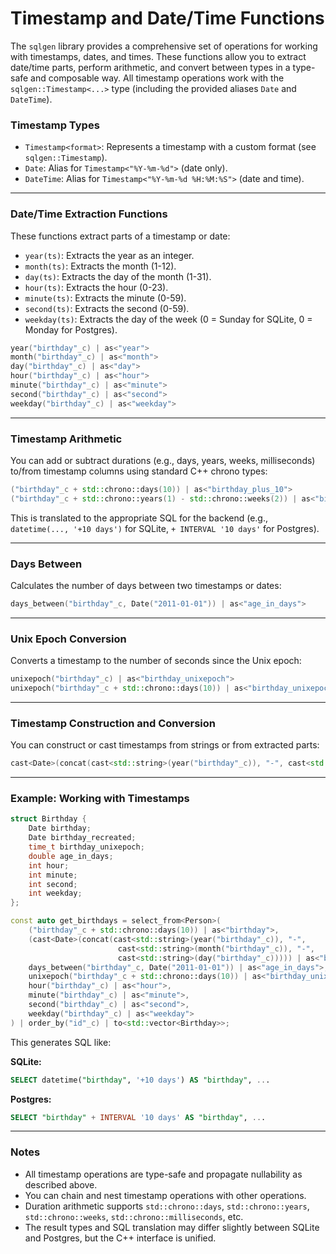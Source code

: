 # Timestamp and Date/Time Functions

The `sqlgen` library provides a comprehensive set of operations for working with timestamps, dates, and times. These functions allow you to extract date/time parts, perform arithmetic, and convert between types in a type-safe and composable way. All timestamp operations work with the `sqlgen::Timestamp<...>` type (including the provided aliases `Date` and `DateTime`).

### Timestamp Types

- `Timestamp<format>`: Represents a timestamp with a custom format (see `sqlgen::Timestamp`).
- `Date`: Alias for `Timestamp<"%Y-%m-%d">` (date only).
- `DateTime`: Alias for `Timestamp<"%Y-%m-%d %H:%M:%S">` (date and time).

---

### Date/Time Extraction Functions

These functions extract parts of a timestamp or date:

- `year(ts)`: Extracts the year as an integer.
- `month(ts)`: Extracts the month (1-12).
- `day(ts)`: Extracts the day of the month (1-31).
- `hour(ts)`: Extracts the hour (0-23).
- `minute(ts)`: Extracts the minute (0-59).
- `second(ts)`: Extracts the second (0-59).
- `weekday(ts)`: Extracts the day of the week (0 = Sunday for SQLite, 0 = Monday for Postgres).

```cpp
year("birthday"_c) | as<"year">
month("birthday"_c) | as<"month">
day("birthday"_c) | as<"day">
hour("birthday"_c) | as<"hour">
minute("birthday"_c) | as<"minute">
second("birthday"_c) | as<"second">
weekday("birthday"_c) | as<"weekday">
```

---

### Timestamp Arithmetic

You can add or subtract durations (e.g., days, years, weeks, milliseconds) to/from timestamp columns using standard C++ chrono types:

```cpp
("birthday"_c + std::chrono::days(10)) | as<"birthday_plus_10">
("birthday"_c + std::chrono::years(1) - std::chrono::weeks(2)) | as<"birthday_shifted">
```

This is translated to the appropriate SQL for the backend (e.g., `datetime(..., '+10 days')` for SQLite, `+ INTERVAL '10 days'` for Postgres).

---

### Days Between

Calculates the number of days between two timestamps or dates:

```cpp
days_between("birthday"_c, Date("2011-01-01")) | as<"age_in_days">
```

---

### Unix Epoch Conversion

Converts a timestamp to the number of seconds since the Unix epoch:

```cpp
unixepoch("birthday"_c) | as<"birthday_unixepoch">
unixepoch("birthday"_c + std::chrono::days(10)) | as<"birthday_unixepoch_plus_10">
```

---

### Timestamp Construction and Conversion

You can construct or cast timestamps from strings or from extracted parts:

```cpp
cast<Date>(concat(cast<std::string>(year("birthday"_c)), "-", cast<std::string>(month("birthday"_c)), "-", cast<std::string>(day("birthday"_c)))) | as<"birthday_recreated">
```

---

### Example: Working with Timestamps

```cpp
struct Birthday {
    Date birthday;
    Date birthday_recreated;
    time_t birthday_unixepoch;
    double age_in_days;
    int hour;
    int minute;
    int second;
    int weekday;
};

const auto get_birthdays = select_from<Person>(
    ("birthday"_c + std::chrono::days(10)) | as<"birthday">,
    (cast<Date>(concat(cast<std::string>(year("birthday"_c)), "-",
                        cast<std::string>(month("birthday"_c)), "-",
                        cast<std::string>(day("birthday"_c))))) | as<"birthday_recreated">,
    days_between("birthday"_c, Date("2011-01-01")) | as<"age_in_days">,
    unixepoch("birthday"_c + std::chrono::days(10)) | as<"birthday_unixepoch">,
    hour("birthday"_c) | as<"hour">,
    minute("birthday"_c) | as<"minute">,
    second("birthday"_c) | as<"second">,
    weekday("birthday"_c) | as<"weekday">
) | order_by("id"_c) | to<std::vector<Birthday>>;
```

This generates SQL like:

**SQLite:**
```sql
SELECT datetime("birthday", '+10 days') AS "birthday", ...
```
**Postgres:**
```sql
SELECT "birthday" + INTERVAL '10 days' AS "birthday", ...
```

---

### Notes

- All timestamp operations are type-safe and propagate nullability as described above.
- You can chain and nest timestamp operations with other operations.
- Duration arithmetic supports `std::chrono::days`, `std::chrono::years`, `std::chrono::weeks`, `std::chrono::milliseconds`, etc.
- The result types and SQL translation may differ slightly between SQLite and Postgres, but the C++ interface is unified. 